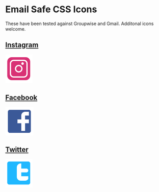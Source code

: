 # Email Safe CSS Icons

These have been tested against Groupwise and Gmail. Additonal icons welcome.

## [Instagram](/instagram.html)
![Instagram Icon Preview](/instagram.png?raw=true)

## [Facebook](/facebook.html)
![Facebook Icon Preview](/facebook.png?raw=true)

## [Twitter](/twitter.html)
![Twitter Icon Preview](/twitter.png?raw=true)
